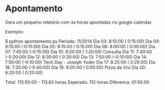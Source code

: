 Apontamento
===========

Gera um pequeno relatório com as horas apontadas no google calendar.

Exemplo:

$ python apontamento.py 
Periodo: 11/2014
Dia 03:  8:15:00 ( 0:15:00) 
Dia 04:  8:15:00 ( 0:15:00) 
Dia 05:  8:15:00 ( 0:15:00) 
Dia 06:  8:00:00 ( 0:00:00) 
Dia 07:  7:45:00 (-0:15:00) 
Dia 10:  9:20:00 ( 1:20:00) Consulta 
Dia 11:  7:40:00 (-0:20:00) 
Dia 12:  8:30:00 ( 0:30:00)
Dia 13:  7:50:00 (-0:10:00) 
Dia 14:  7:50:00 (-0:10:00) Tech Day - Joseph Yoder 
Dia 17:  8:25:00 ( 0:25:00) 
Dia 18:  7:20:00 (-0:40:00)
Dia 19:  8:05:00 ( 0:05:00) Pizza da Vivi 
Dia 20:  8:20:00 ( 0:20:00) 

Total: 113:50:00 - 113.83 horas
Esperado: 112 horas
Diferenca:  01:50:00

